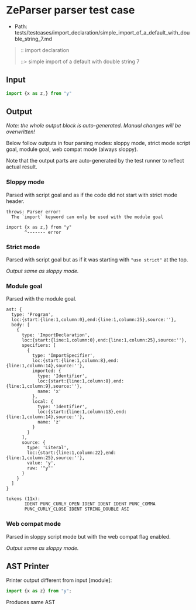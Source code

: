 # ZeParser parser test case

- Path: tests/testcases/import_declaration/simple_import_of_a_default_with_double_string_7.md

> :: import declaration
>
> ::> simple import of a default with double string 7

## Input

`````js
import {x as z,} from "y"
`````

## Output

_Note: the whole output block is auto-generated. Manual changes will be overwritten!_

Below follow outputs in four parsing modes: sloppy mode, strict mode script goal, module goal, web compat mode (always sloppy).

Note that the output parts are auto-generated by the test runner to reflect actual result.

### Sloppy mode

Parsed with script goal and as if the code did not start with strict mode header.

`````
throws: Parser error!
  The `import` keyword can only be used with the module goal

import {x as z,} from "y"
       ^------- error
`````

### Strict mode

Parsed with script goal but as if it was starting with `"use strict"` at the top.

_Output same as sloppy mode._

### Module goal

Parsed with the module goal.

`````
ast: {
  type: 'Program',
  loc:{start:{line:1,column:0},end:{line:1,column:25},source:''},
  body: [
    {
      type: 'ImportDeclaration',
      loc:{start:{line:1,column:0},end:{line:1,column:25},source:''},
      specifiers: [
        {
          type: 'ImportSpecifier',
          loc:{start:{line:1,column:8},end:{line:1,column:14},source:''},
          imported: {
            type: 'Identifier',
            loc:{start:{line:1,column:8},end:{line:1,column:9},source:''},
            name: 'x'
          },
          local: {
            type: 'Identifier',
            loc:{start:{line:1,column:13},end:{line:1,column:14},source:''},
            name: 'z'
          }
        }
      ],
      source: {
        type: 'Literal',
        loc:{start:{line:1,column:22},end:{line:1,column:25},source:''},
        value: 'y',
        raw: '"y"'
      }
    }
  ]
}

tokens (11x):
       IDENT PUNC_CURLY_OPEN IDENT IDENT IDENT PUNC_COMMA
       PUNC_CURLY_CLOSE IDENT STRING_DOUBLE ASI
`````


### Web compat mode

Parsed in sloppy script mode but with the web compat flag enabled.

_Output same as sloppy mode._

## AST Printer

Printer output different from input [module]:

````js
import {x as z} from "y";
````

Produces same AST
